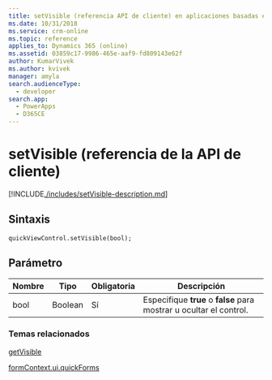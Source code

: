 ```yaml
---
title: setVisible (referencia API de cliente) en aplicaciones basadas en modelo| MicrosoftDocs
ms.date: 10/31/2018
ms.service: crm-online
ms.topic: reference
applies_to: Dynamics 365 (online)
ms.assetid: 03859c17-9986-465e-aaf9-fd809143e62f
author: KumarVivek
ms.author: kvivek
manager: amyla
search.audienceType:
  - developer
search.app:
  - PowerApps
  - D365CE
---
```

# <a name="setvisible-client-api-reference"></a>setVisible (referencia de la API de cliente)



[!INCLUDE[./includes/setVisible-description.md](./includes/setVisible-description.md)]

## <a name="syntax"></a>Sintaxis

`quickViewControl.setVisible(bool);`

## <a name="parameter"></a>Parámetro

|Nombre|Tipo|Obligatoria|Descripción|
|--|--|--|--|
|bool|Boolean|Sí|Especifique **true** o **false** para mostrar u ocultar el control.|

### <a name="related-topics"></a>Temas relacionados

[getVisible](getVisible.md)

[formContext.ui.quickForms](../formContext-ui-quickForms.md)



